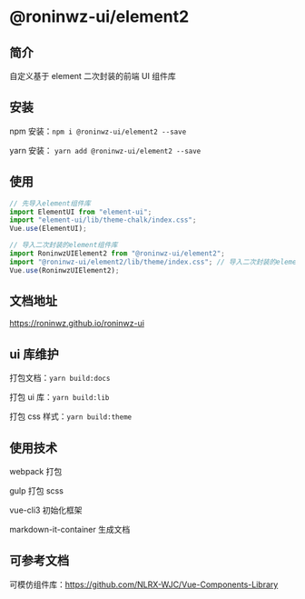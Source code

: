 # @roninwz-ui/element2

## 简介

自定义基于 element 二次封装的前端 UI 组件库

## 安装

npm 安装：`npm i @roninwz-ui/element2 --save`

yarn 安装： `yarn add @roninwz-ui/element2 --save`

## 使用

```js
// 先导入element组件库
import ElementUI from "element-ui";
import "element-ui/lib/theme-chalk/index.css";
Vue.use(ElementUI);

// 导入二次封装的element组件库
import RoninwzUIElement2 from "@roninwz-ui/element2";
import "@roninwz-ui/element2/lib/theme/index.css"; // 导入二次封装的element组件库样式
Vue.use(RoninwzUIElement2);
```

## 文档地址

<https://roninwz.github.io/roninwz-ui>

## ui 库维护

打包文档：`yarn build:docs`

打包 ui 库：`yarn build:lib`

打包 css 样式：`yarn build:theme`

## 使用技术

webpack 打包

gulp 打包 scss

vue-cli3 初始化框架

markdown-it-container 生成文档

## 可参考文档

可模仿组件库：<https://github.com/NLRX-WJC/Vue-Components-Library>
